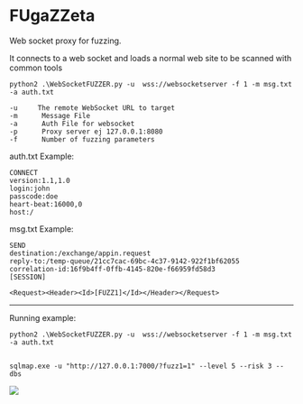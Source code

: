 # FUgaZZeta

Web socket proxy for fuzzing.

It connects to a web socket and loads a normal web site to be scanned with common tools

    python2 .\WebSocketFUZZER.py -u  wss://websocketserver -f 1 -m msg.txt -a auth.txt

    -u     The remote WebSocket URL to target
    -m      Message File
    -a      Auth File for websocket
    -p      Proxy server ej 127.0.0.1:8080
    -f      Number of fuzzing parameters


auth.txt Example:


    CONNECT
    version:1.1,1.0
    login:john
    passcode:doe
    heart-beat:16000,0
    host:/



msg.txt Example:

    SEND
    destination:/exchange/appin.request
    reply-to:/temp-queue/21cc7cac-69bc-4c37-9142-922f1bf62055
    correlation-id:16f9b4ff-0ffb-4145-820e-f66959fd58d3
    [SESSION]

    <Request><Header><Id>[FUZZ1]</Id></Header></Request>
_______________________________________________________________________

Running example:


    python2 .\WebSocketFUZZER.py -u  wss://websocketserver -f 1 -m msg.txt -a auth.txt


    sqlmap.exe -u "http://127.0.0.1:7000/?fuzz1=1" --level 5 --risk 3 --dbs


![](https://raw.githubusercontent.com/nachol/FUgaZZeta/master/img.jpg)
